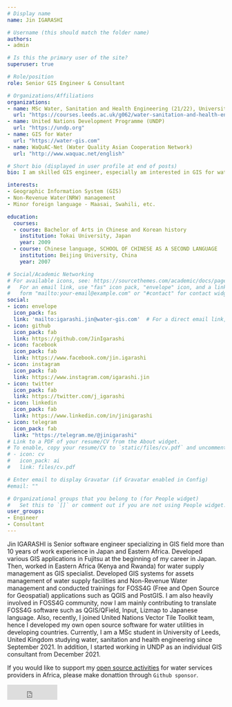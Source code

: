 ```yaml
---
# Display name
name: Jin IGARASHI

# Username (this should match the folder name)
authors:
- admin

# Is this the primary user of the site?
superuser: true

# Role/position
role: Senior GIS Engineer & Consultant

# Organizations/Affiliations
organizations:
- name: MSc Water, Sanitation and Health Engineering (21/22), University of Leeds
  url: "https://courses.leeds.ac.uk/g062/water-sanitation-and-health-engineering-msc-eng-"
- name: United Nations Development Programme (UNDP)
  url: "https://undp.org"
- name: GIS for Water
  url: "https://water-gis.com"
- name: WaQuAC-Net (Water Quality Asian Cooperation Network)
  url: "http://www.waquac.net/english"

# Short bio (displayed in user profile at end of posts)
bio: I am skilled GIS engineer, especially am interested in GIS for water management.

interests:
- Geographic Information System (GIS)
- Non-Revenue Water(NRW) management
- Minor foreign language - Maasai, Swahili, etc.

education:
  courses:
  - course: Bachelor of Arts in Chinese and Korean history
    institution: Tokai University, Japan
    year: 2009
  - course: Chinese language, SCHOOL OF CHINESE AS A SECOND LANGUAGE
    institution: Beijing University, China
    year: 2007

# Social/Academic Networking
# For available icons, see: https://sourcethemes.com/academic/docs/page-builder/#icons
#   For an email link, use "fas" icon pack, "envelope" icon, and a link in the
#   form "mailto:your-email@example.com" or "#contact" for contact widget.
social:
- icon: envelope
  icon_pack: fas
  link: 'mailto:igarashi.jin@water-gis.com'  # For a direct email link, use "mailto:test@example.org".
- icon: github
  icon_pack: fab
  link: https://github.com/JinIgarashi
- icon: facebook
  icon_pack: fab
  link: https://www.facebook.com/jin.igarashi
- icon: instagram
  icon_pack: fab
  link: https://www.instagram.com/igarashi.jin
- icon: twitter
  icon_pack: fab
  link: https://twitter.com/j_igarashi
- icon: linkedin
  icon_pack: fab
  link: https://www.linkedin.com/in/jinigarashi
- icon: telegram
  icon_pack: fab
  link: "https://telegram.me/@jinigarashi"
# Link to a PDF of your resume/CV from the About widget.
# To enable, copy your resume/CV to `static/files/cv.pdf` and uncomment the lines below.
# - icon: cv
#   icon_pack: ai
#   link: files/cv.pdf

# Enter email to display Gravatar (if Gravatar enabled in Config)
#email: ""

# Organizational groups that you belong to (for People widget)
#   Set this to `[]` or comment out if you are not using People widget.
user_groups:
- Engineer
- Consultant
---
```


Jin IGARASHI is Senior software engineer specializing in GIS field more than 10 years of work experience in Japan and Eastern Africa. Developed various GIS applications in Fujitsu at the beginning of my career in Japan. Then, worked in Eastern Africa (Kenya and Rwanda) for water supply management as GIS specialist. Developed GIS systems for assets management of water supply facilities and Non-Revenue Water management and conducted trainings for FOSS4G (Free and Open Source for Geospatial) applications such as QGIS and PostGIS. I am also heavily involved in FOSS4G community, now I am mainly contributing to translate FOSS4G software such as QGIS/QField, Input, Lizmap to Japanese language. Also, recently, I joined United Nations Vector Tile Toolkit team, hence I developed my own open source software for water utilities in developing countries. Currently, I am a MSc student in University of Leeds, United Kingdom studying water, sanitation and health engineering since September 2021. In addition, I started working in UNDP as an individual GIS consultant from December 2021.

If you would like to support my [open source activities](https://water-gis.com/en/) for water services providers in Africa, please make donattion through `Github sponsor`.

<iframe src="https://github.com/sponsors/JinIgarashi/button" title="Sponsor JinIgarashi" height="35" width="116" style="border: 0;"></iframe>